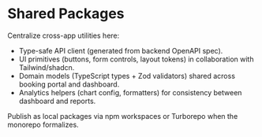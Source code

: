 # Shared Packages

Centralize cross-app utilities here:

- Type-safe API client (generated from backend OpenAPI spec).
- UI primitives (buttons, form controls, layout tokens) in collaboration with Tailwind/shadcn.
- Domain models (TypeScript types + Zod validators) shared across booking portal and dashboard.
- Analytics helpers (chart config, formatters) for consistency between dashboard and reports.

Publish as local packages via npm workspaces or Turborepo when the monorepo formalizes.